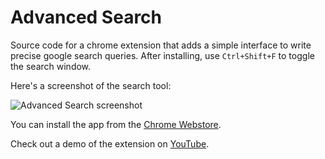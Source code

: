 # Advanced Search

Source code for a chrome extension that adds a simple interface to write precise google search queries.  After installing, use `Ctrl+Shift+F` to toggle the search window.

Here's a screenshot of the search tool:

![Advanced Search screenshot](https://github.com/mac-s-g/chrome-advanced-search/blob/master/images/advanced-search-440x280.png?raw=true)


You can install the app from the [Chrome Webstore](https://chrome.google.com/webstore/detail/advanced-search/elgfhefgbaekbebmlmdhildnlhinmnak).

Check out a demo of the extension on [YouTube](https://www.youtube.com/watch?v=qOcxyw2TwQg).

